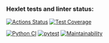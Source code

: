 ### Hexlet tests and linter status:
[![Actions Status](https://github.com/SergeyKornienko/python-project-lvl3/workflows/hexlet-check/badge.svg)](https://github.com/SergeyKornienko/python-project-lvl3/actions) [![Test Coverage](https://api.codeclimate.com/v1/badges/c2c320acf168dcbd031b/test_coverage)](https://codeclimate.com/github/SergeyKornienko/python-project-lvl3/test_coverage)

[![Python CI](https://github.com/SergeyKornienko/python-project-lvl3/actions/workflows/linter.yml/badge.svg)](https://github.com/SergeyKornienko/python-project-lvl3/actions/workflows/linter.yml) [![pytest](https://github.com/SergeyKornienko/python-project-lvl3/actions/workflows/pytest.yml/badge.svg)](https://github.com/SergeyKornienko/python-project-lvl3/actions/workflows/pytest.yml) [![Maintainability](https://api.codeclimate.com/v1/badges/c2c320acf168dcbd031b/maintainability)](https://codeclimate.com/github/SergeyKornienko/python-project-lvl3/maintainability)
